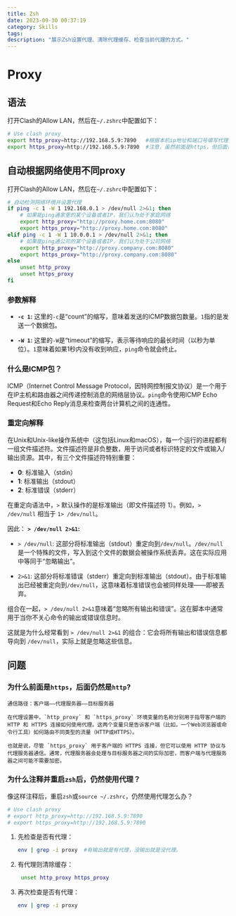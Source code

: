 ```yaml
---
title: Zsh
date: 2023-09-30 00:37:19
category: Skills
tags:
description: "展示Zsh设置代理、清除代理缓存、检查当前代理的方式。"
---
```


# Proxy
## 语法
打开Clash的Allow LAN，然后在```~/.zshrc```中配置如下：
```bash
# Use clash proxy 
export http_proxy=http://192.168.5.9:7890   #根据本机ip地址和端口号填写代理设置
export https_proxy=http://192.168.5.9:7890  #注意，虽然前面是https，但后面仍是http
```

## 自动根据网络使用不同proxy
打开Clash的Allow LAN，然后在```~/.zshrc```中配置如下：
```zsh
# 自动检测网络环境并设置代理
if ping -c 1 -W 1 192.168.0.1 > /dev/null 2>&1; then
    # 如果能ping通家里的某个设备或者IP，我们认为处于家庭网络
    export http_proxy="http://proxy.home.com:8080"
    export https_proxy="http://proxy.home.com:8080"
elif ping -c 1 -W 1 10.0.0.1 > /dev/null 2>&1; then
    # 如果能ping通公司的某个设备或者IP，我们认为处于公司网络
    export http_proxy="http://proxy.company.com:8080"
    export https_proxy="http://proxy.company.com:8080"
else
    unset http_proxy
    unset https_proxy
fi
```
### 参数解释

- **`-c 1`:** 这里的`-c`是“count”的缩写，意味着发送的ICMP数据包数量。`1`指的是发送一个数据包。
  
- **`-W 1`:** 这里的`-W`是“timeout”的缩写，表示等待响应的最长时间（以秒为单位）。`1`意味着如果1秒内没有收到响应，`ping`命令就会终止。
### 什么是ICMP包？

ICMP（Internet Control Message Protocol，因特网控制报文协议）是一个用于在IP主机和路由器之间传递控制消息的网络层协议。`ping`命令使用ICMP Echo Request和Echo Reply消息来检查两台计算机之间的连通性。
### 重定向解释
在Unix和Unix-like操作系统中（这包括Linux和macOS），每一个运行的进程都有一组文件描述符。文件描述符是非负整数，用于访问或者标识特定的文件或输入/输出资源。其中，有三个文件描述符特别重要：

- **0**: 标准输入（stdin）
- **1**: 标准输出（stdout）
- **2**: 标准错误（stderr）

在重定向语法中，`>` 默认操作的是标准输出（即文件描述符 1）。例如，`> /dev/null` 相当于 `1> /dev/null`。

因此：
**```> /dev/null 2>&1```:**
    
- `> /dev/null`: 这部分将标准输出（stdout）重定向到`/dev/null`。`/dev/null`是一个特殊的文件，写入到这个文件的数据会被操作系统丢弃。这在实际应用中等同于“忽略输出”。
  
- `2>&1`: 这部分将标准错误（stderr）重定向到标准输出（stdout）。由于标准输出已经被重定向到`/dev/null`，这意味着标准错误也会被同样处理——即被丢弃。

组合在一起，`> /dev/null 2>&1`意味着“忽略所有输出和错误”。这在脚本中通常用于当你不关心命令的输出或错误信息时。

这就是为什么经常看到 `> /dev/null 2>&1` 的组合：它会将所有输出和错误信息都导向到 `/dev/null`，实际上就是忽略这些信息。


## 问题
### 为什么前面是```https```，后面仍然是```http```?
	通信路径：客户端——代理服务器——目标服务器
	
	在代理设置中，`http_proxy` 和 `https_proxy` 环境变量的名称分别用于指导客户端的 HTTP 和 HTTPS 连接如何使用代理。这两个变量只是告诉客户端（比如，一个Web浏览器或命令行工具）如何路由不同类型的流量（HTTP或HTTPS）。
	
	也就是说，尽管 `https_proxy` 用于客户端的 HTTPS 连接，但它可以使用 HTTP 协议与代理服务器通信。通常，代理服务器会处理与目标服务器之间的实际加密，而客户端与代理服务器之间可能不需要加密。

### 为什么注释并重启```zsh```后，仍然使用代理？
像这样注释后，重启```zsh```或```source ~/.zshrc```，仍然使用代理怎么办？
```bash
# Use clash proxy 
# export http_proxy=http://192.168.5.9:7890 
# export https_proxy=http://192.168.5.9:7890
```
1. 先检查是否有代理：
	```bash
	env | grep -i proxy  #有输出就是有代理，没输出就是没代理。
	```
2. 有代理则清除缓存：
	```bash
	 unset http_proxy https_proxy
	```
3. 再次检查是否有代理：
	```bash
	env | grep -i proxy
	```
